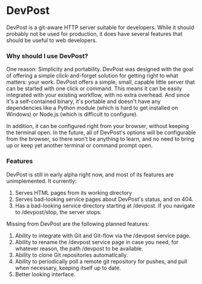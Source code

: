 # DevPost

DevPost is a git-aware HTTP server suitable for developers. While it should probably not be used for production, it does have several features that should be useful to web developers.

### Why should I use DevPost?

One reason: Simplicity and portability. DevPost was designed with the goal of offering a simple click-and-forget solution for getting right to what matters: your work. DevPost offers a simple, small, capable little server that can be started with one click or command. This means it can be easily integrated with your existing workflow, with no extra overhead. And since it's a self-contained binary, it's portable and doesn't have any dependencies like a Python module (which is hard to get installed on Windows) or Node.js (which is difficult to configure).

In addition, it can be configured right from your browser, without keeping the terminal open. In the future, all of DevPost's options will be configurable from the browser, so there won't be anything to learn, and no need to bring up or keep yet another terminal or command prompt open.

### Features
DevPost is still in early alpha right now, and most of its features are unimplemented. It currently:

1. Serves HTML pages from its working directory
2. Serves bad-looking service pages about DevPost's status, and on 404.
3. Has a bad-looking service directory starting at /devpost. If you navigate to /devpost/stop, the server stops.

Missing from DevPost are the following planned features:

1. Ability to integrate with Git and Git-flow via the /devpost service page.
2. Ability to rename the /devpost service page in case you need, for whatever reason, the path /devpost to be available.
3. Ability to clone Git repositories automatically.
4. Ability to periodically poll a remote git repository for pushes, and pull when necessary, keeping itself up to date.
5. Better looking interface.
